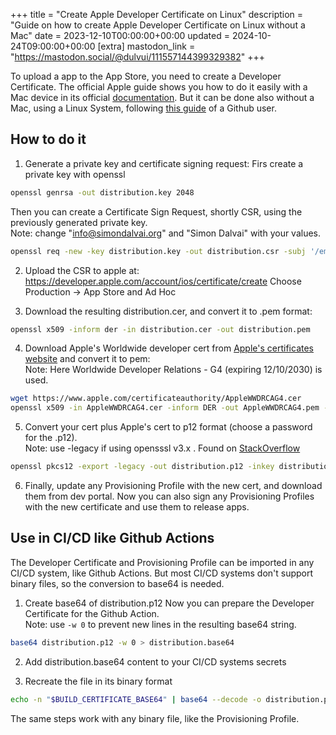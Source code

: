 +++
title = "Create Apple Developer Certificate on Linux"
description = "Guide on how to create Apple Developer Certificate on Linux without a Mac"
date = 2023-12-10T00:00:00+00:00
updated = 2024-10-24T09:00:00+00:00
[extra]
mastodon_link = "https://mastodon.social/@dulvui/111557144399329382"
+++

To upload a app to the App Store, you need to create a Developer Certificate.
The official Apple guide shows you how to do it easily with a Mac device in its official [documentation](https://developer.apple.com/help/account/create-certificates/create-a-certificate-signing-request).
But it can be done also without a Mac, using a Linux System, following [this guide](https://gist.github.com/jcward/d08b33fc3e6c5f90c18437956e5ccc35) of a Github user.

## How to do it

1. Generate a private key and certificate signing request:
Firs create a private key with openssl
```sh
openssl genrsa -out distribution.key 2048
```
Then you can create a Certificate Sign Request, shortly CSR, using the previously generated private key.  
Note: change "info@simondalvai.org" and "Simon Dalvai" with your values.
```sh
openssl req -new -key distribution.key -out distribution.csr -subj '/emailAddress=info@simondalvai.org, CN=Simon Dalvai, C=IT'
```

2. Upload the CSR to apple at: https://developer.apple.com/account/ios/certificate/create
Choose Production -> App Store and Ad Hoc

3. Download the resulting distribution.cer, and convert it to .pem format:
```sh
openssl x509 -inform der -in distribution.cer -out distribution.pem
```

4. Download Apple's Worldwide developer cert from [Apple's certificates website](https://www.apple.com/certificateauthority/) and convert it to pem:  
   Note: Here Worldwide Developer Relations - G4 (expiring 12/10/2030) is used.
```sh
wget https://www.apple.com/certificateauthority/AppleWWDRCAG4.cer
openssl x509 -in AppleWWDRCAG4.cer -inform DER -out AppleWWDRCAG4.pem -outform PEM
```

5. Convert your cert plus Apple's cert to p12 format (choose a password for the .p12).  
Note: use -legacy if using opensssl v3.x . Found on [StackOverflow](https://stackoverflow.com/questions/70431528/mac-verification-failed-during-pkcs12-import-wrong-password-azure-devops)
```sh
openssl pkcs12 -export -legacy -out distribution.p12 -inkey distribution.key -in distribution.pem -certfile AppleWWDRCAG4.pem 
```

6. Finally, update any Provisioning Profile with the new cert, and download them from dev portal.
   Now you can also sign any Provisioning Profiles with the new certificate and use them to release apps. 

## Use in CI/CD like Github Actions
The Developer Certificate and Provisioning Profile can be imported in any CI/CD system, like Github Actions.
But most CI/CD systems don't support binary files, so the conversion to base64 is needed.

1. Create base64 of distribution.p12
Now you can prepare the Developer Certificate for the Github Action.  
Note: use `-w 0` to prevent new lines in the resulting base64 string.
```sh
base64 distribution.p12 -w 0 > distribution.base64
```

2. Add distribution.base64 content to your CI/CD systems secrets

3. Recreate the file in its binary format 
```sh
echo -n "$BUILD_CERTIFICATE_BASE64" | base64 --decode -o distribution.p12
```

The same steps work with any binary file, like the Provisioning Profile.

